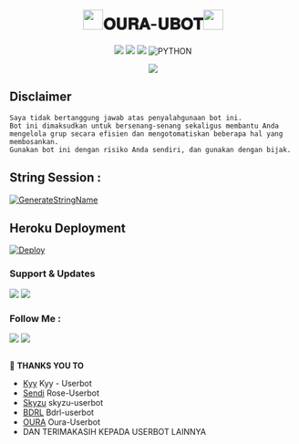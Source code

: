 <h1 align="center"><img src="./resources/extras/GeezFire.gif" width="35px">𝐎𝐔𝐑𝐀-𝐔𝐁𝐎𝐓<img src="./resources/extras/GeezFire.gif" width="35px"></h1>

<p align="center">
    <a href="https://github.com/Oura-Ubot/Ouraaa-Userbot/commits/Ouraaa-Userbot"><img src="https://img.shields.io/github/last-commit/Oura-Ubot/Ouraaa-Userbot?color=ff0000&logo=github&logoColor=ffffff&style=for-the-badge" /></a>
    <a href="https://github.com/Oura-Ubot/Ouraaa-Userbot"> <img src="https://img.shields.io/github/repo-size/Oura-Ubot/Ouraaa-Userbot?logo=github&style=for-the-badge" /></a>
    <a href="https://pypi.org/project/Telethon/"><img src="https://img.shields.io/pypi/v/telethon?color=important&label=telethon&logo=python&logoColor=brightgreen&style=for-the-badge" /></a>
    <img alt="PYTHON" src="https://img.shields.io/badge/PYTHON-v3.9.6-purple?style=for-the-badge&logo=appveyor"/>
    </p>


<p align="center">
  <img src="https://telegra.ph/file/cb787d78795d6e6a29530.jpg">
</p>


## Disclaimer

```
Saya tidak bertanggung jawab atas penyalahgunaan bot ini.
Bot ini dimaksudkan untuk bersenang-senang sekaligus membantu Anda
mengelola grup secara efisien dan mengotomatiskan beberapa hal yang membosankan.
Gunakan bot ini dengan risiko Anda sendiri, dan gunakan dengan bijak.
```


## String Session :
[![GenerateStringName](https://img.shields.io/badge/repl.it-generateStringName-white)](https://replit.com/@rizkyhmdanii16/StringSession)


## Heroku Deployment
[![Deploy](https://www.herokucdn.com/deploy/button.svg)](https://heroku.com/deploy?template=https://github.com/Oura-Ubot/Ouraaa-Userbot)


### Support & Updates 
<a href="https://t.me/bdrlsupportt"><img src="https://img.shields.io/badge/Join-Group%20Support-red.svg?style=for-the-badge&logo=Telegram"></a> <a href="https://t.me/gabuuttty"><img src="https://img.shields.io/badge/Join-Updates%20Channel-white.svg?style=for-the-badge&logo=Telegram"></a>

### Follow Me :
<p align="left">
<a href="https://github.com/Oura-Ubot"><img src="https://img.shields.io/badge/GitHub-Follow%20on%20GitHub-inactive.svg?logo=github"></a> <a href="https://instagram.com/kechili.8_"><img src="https://img.shields.io/badge/Instagram-Follow%20on%20Instagram-important.svg?logo=instagram"></a>
</p>

##

🔰 **THANKS YOU TO**
*   [Kyy](https://github.com/muhammadrizky16/Kyy-Userbot)   Kyy - Userbot
*   [Sendi](https://github.com/SendiAp/Rose-Userbot)   Rose-Userbot
*   [Skyzu](https://github.com/Skyzu/skyzu-userbot)   skyzu-userbot
*   [BDRL](https://github.com/Yansaii/BdrlUserbot)   Bdrl-userbot
*   [OURA](https://github.com/Oura-Ubot/Ouraaa-Userbot)   Oura-Userbot
*   DAN TERIMAKASIH KEPADA USERBOT LAINNYA

